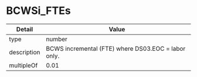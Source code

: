 # BCWSi_FTEs
| Detail | Value |
| ------ | ----- |
| type | number |
| description | BCWS incremental (FTE) where DS03.EOC = labor only. |
| multipleOf | 0.01 |
